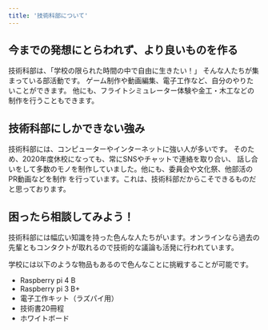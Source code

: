 ```yaml
---
title: '技術科部について'
---
```


## 今までの発想にとらわれず、より良いものを作る

技術科部は、「学校の限られた時間の中で自由に生きたい！」
そんな人たちが集まっている部活動です。
ゲーム制作や動画編集、電子工作など、自分のやりたいことができます。
他にも、フライトシミュレーター体験や金工・木工などの制作を行うこともできます。

## 技術科部にしかできない強み

技術科部には、コンピューターやインターネットに強い人が多いです。
そのため、2020年度休校になっても、常にSNSやチャットで連絡を取り合い、
話し合いをして多数のモノを制作していました。他にも、委員会や文化祭、他部活のPR動画などを制作
を行っています。これは、技術科部だからこそできるものだと思っております。

## 困ったら相談してみよう！

技術科部には幅広い知識を持った色んな人たちがいます。オンラインなら過去の先輩ともコンタクトが取れるので技術的な議論も活発に行われています。

学校には以下のような物品もあるので色んなことに挑戦することが可能です。

- Raspberry pi 4 B
- Raspberry pi 3 B+
- 電子工作キット（ラズパイ用）
- 技術書20冊程
- ホワイトボード